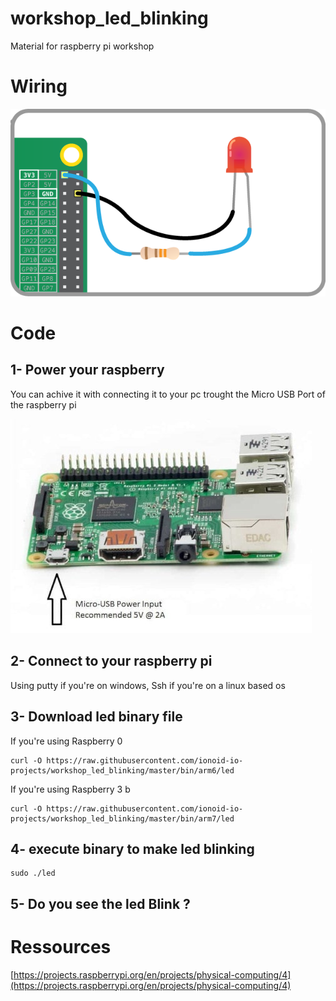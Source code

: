 # workshop_led_blinking
Material for raspberry pi workshop

# Wiring
![Lighting an LED](doc/img/led-3v3.png)

# Code

## 1- Power your raspberry

You can achive it with connecting it to your pc trought the Micro USB Port of the raspberry pi

![power](doc/img/1-min.jpg)

## 2- Connect to your raspberry pi
Using putty if you're on windows, Ssh if you're on a linux based os
## 3- Download led binary file
If you're using Raspberry 0
```
curl -O https://raw.githubusercontent.com/ionoid-io-projects/workshop_led_blinking/master/bin/arm6/led
```

If you're using Raspberry 3 b
```
curl -O https://raw.githubusercontent.com/ionoid-io-projects/workshop_led_blinking/master/bin/arm7/led
```

## 4- execute binary to make led blinking
```
sudo ./led
```

## 5- Do you see the led Blink ?

# Ressources

[https://projects.raspberrypi.org/en/projects/physical-computing/4](https://projects.raspberrypi.org/en/projects/physical-computing/4)
